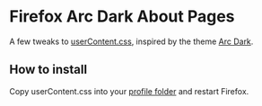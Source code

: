 # Firefox Arc Dark About Pages

A few tweaks to [userContent.css](http://kb.mozillazine.org/UserContent.css), inspired by the theme [Arc Dark](https://github.com/horst3180/Arc-theme).

## How to install

Copy userContent.css into your [profile folder](http://kb.mozillazine.org/Profile_folder) and restart Firefox.
